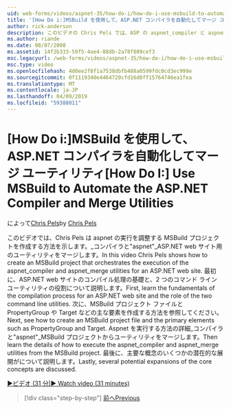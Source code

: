 ```yaml
---
uid: web-forms/videos/aspnet-35/how-do-i/how-do-i-use-msbuild-to-automate-the-aspnet-compiler-and-merge-utilities
title: '[How Do i:]MSBuild を使用して、ASP.NET コンパイラを自動化してマージ ユーティリティ |Microsoft Docs'
author: rick-anderson
description: このビデオの Chris Pels では、ASP の aspnet_compiler と aspnet_merge ユーティリティの実行を調整する MSBuild プロジェクトを作成する方法を示します.
ms.author: riande
ms.date: 08/07/2008
ms.assetid: 14f2b333-59f5-4ae4-88db-2a78f809cef3
msc.legacyurl: /web-forms/videos/aspnet-35/how-do-i/how-do-i-use-msbuild-to-automate-the-aspnet-compiler-and-merge-utilities
msc.type: video
ms.openlocfilehash: 4d0ee2f8f1a7538dbfb488a0599fdc0cd3ec999e
ms.sourcegitcommit: 0f1119340e4464720cfd16d0ff15764746ea1fea
ms.translationtype: MT
ms.contentlocale: ja-JP
ms.lasthandoff: 04/09/2019
ms.locfileid: "59388011"
---
```

# <a name="how-do-i-use-msbuild-to-automate-the-aspnet-compiler-and-merge-utilities"></a><span data-ttu-id="9d133-103">[How Do i:]MSBuild を使用して、ASP.NET コンパイラを自動化してマージ ユーティリティ</span><span class="sxs-lookup"><span data-stu-id="9d133-103">[How Do I:] Use MSBuild to Automate the ASP.NET Compiler and Merge Utilities</span></span>

<span data-ttu-id="9d133-104">によって[Chris Pels](https://twitter.com/chrispels)</span><span class="sxs-lookup"><span data-stu-id="9d133-104">by [Chris Pels](https://twitter.com/chrispels)</span></span>

<span data-ttu-id="9d133-105">このビデオでは、Chris Pels は aspnet の実行を調整する MSBuild プロジェクトを作成する方法を示します。\_コンパイラと"aspnet"\_ASP.NET web サイト用のユーティリティをマージします。</span><span class="sxs-lookup"><span data-stu-id="9d133-105">In this video Chris Pels shows how to create an MSBuild project that orchestrates the execution of the aspnet\_compiler and aspnet\_merge utilities for an ASP.NET web site.</span></span> <span data-ttu-id="9d133-106">最初に、ASP.NET web サイトのコンパイル処理の基礎と、2 つのコマンド ライン ユーティリティの役割について説明します。</span><span class="sxs-lookup"><span data-stu-id="9d133-106">First, learn the fundamentals of the compilation process for an ASP.NET web site and the role of the two command line utilities.</span></span> <span data-ttu-id="9d133-107">次に、MSBuild プロジェクト ファイルと PropertyGroup や Target などの主な要素を作成する方法を参照してください。</span><span class="sxs-lookup"><span data-stu-id="9d133-107">Next, see how to create an MSBuild project file and the primary elements such as PropertyGroup and Target.</span></span> <span data-ttu-id="9d133-108">Aspnet を実行する方法の詳細\_コンパイラと"aspnet"\_MSBuild プロジェクトからユーティリティをマージします。</span><span class="sxs-lookup"><span data-stu-id="9d133-108">Then learn the details of how to execute the aspnet\_compiler and aspnet\_merge utilities from the MSBuild project.</span></span> <span data-ttu-id="9d133-109">最後に、主要な概念のいくつかの潜在的な展開がについて説明します。</span><span class="sxs-lookup"><span data-stu-id="9d133-109">Lastly, several potential expansions of the core concepts are discussed.</span></span>

[<span data-ttu-id="9d133-110">&#9654;ビデオ (31 分)</span><span class="sxs-lookup"><span data-stu-id="9d133-110">&#9654; Watch video (31 minutes)</span></span>](https://channel9.msdn.com/Blogs/ASP-NET-Site-Videos/how-do-i-use-msbuild-to-automate-the-aspnet-compiler-and-merge-utilities)

> [!div class="step-by-step"]
> [<span data-ttu-id="9d133-111">前へ</span><span class="sxs-lookup"><span data-stu-id="9d133-111">Previous</span></span>](how-do-i-serialize-a-graph-with-the-entity-framework.md)
